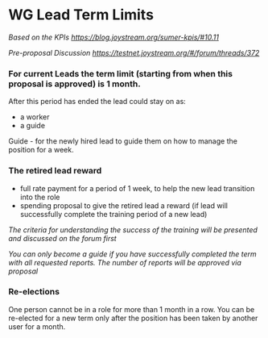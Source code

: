 # WG Lead Term Limits

*Based on the KPIs https://blog.joystream.org/sumer-kpis/#10.11*

*Pre-proposal Discussion https://testnet.joystream.org/#/forum/threads/372*

### For current Leads the term limit (starting from when this proposal is approved) is 1 month.

After this period has ended the lead could stay on as: 
- a worker
- a guide

Guide -  for the newly hired lead to guide them on how to manage the position for a week. 

### The retired lead reward

- full rate payment for a period of 1 week, to help the new lead transition into the role
- spending proposal to give the retired lead a reward (if lead will successfully complete the training period of a new lead)

*The criteria for understanding the success of the training will be presented and discussed on the forum first*

*You can only become a guide if you have successfully completed the term with all requested reports. The number of reports will be approved via proposal*

### Re-elections

One person cannot be in a role for more than 1 month in a row. You can be re-elected for a new term only after the position has been taken by another user for a month. 

